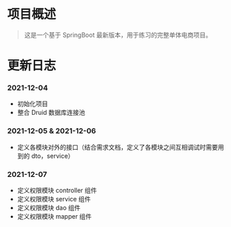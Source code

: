 # 项目概述
> 这是一个基于 SpringBoot 最新版本，用于练习的完整单体电商项目。
# 更新日志
### 2021-12-04
- 初始化项目
- 整合 Druid 数据库连接池

### 2021-12-05 & 2021-12-06
- 定义各模块对外的接口（结合需求文档，定义了各模块之间互相调试时需要用到的 dto，service）

### 2021-12-07
- 定义权限模块 controller 组件
- 定义权限模块 service 组件
- 定义权限模块 dao 组件
- 定义权限模块 mapper 组件